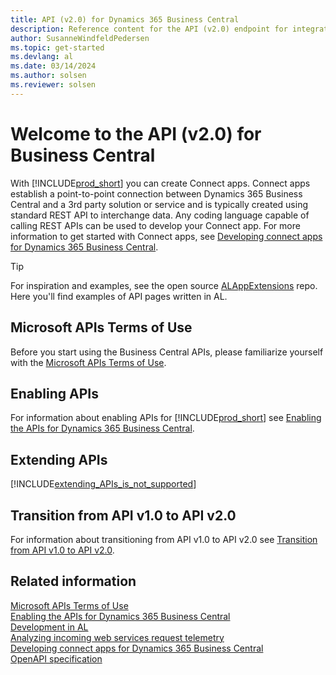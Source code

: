 ```yaml
---
title: API (v2.0) for Dynamics 365 Business Central
description: Reference content for the API (v2.0) endpoint for integration with Dynamics 365 Business Central.
author: SusanneWindfeldPedersen
ms.topic: get-started
ms.devlang: al
ms.date: 03/14/2024
ms.author: solsen
ms.reviewer: solsen
---
```


# Welcome to the API (v2.0) for Business Central

With [!INCLUDE[prod_short](../../includes/prod_short.md)] you can create Connect apps. Connect apps establish a point-to-point connection between Dynamics 365 Business Central and a 3rd party solution or service and is typically created using standard REST API to interchange data. Any coding language capable of calling REST APIs can be used to develop your Connect app. For more information to get started with Connect apps, see [Developing connect apps for Dynamics 365 Business Central](/dynamics365/business-central/dev-itpro/developer/devenv-develop-connect-apps).

> [!TIP]  
> For inspiration and examples, see the open source [ALAppExtensions](https://github.com/microsoft/ALAppExtensions/tree/main/Apps/W1/APIV2/app/src/pages) repo. Here you'll find examples of API pages written in AL.

## Microsoft APIs Terms of Use

Before you start using the Business Central APIs, please familiarize yourself with the [Microsoft APIs Terms of Use](/legal/microsoft-apis/terms-of-use).

## Enabling APIs

For information about enabling APIs for [!INCLUDE[prod_short](../../includes/prod_short.md)] see [Enabling the APIs for Dynamics 365 Business Central](enabling-apis-for-dynamics-nav.md).


## Extending APIs

[!INCLUDE[extending_APIs_is_not_supported](../../developer/includes/include-extending-APIs-is-not-supported.md)]


## Transition from API v1.0 to API v2.0

For information about transitioning from API v1.0 to API v2.0 see [Transition from API v1.0 to API v2.0](transition-to-api-v2.0.md).


## Related information

[Microsoft APIs Terms of Use](/legal/microsoft-apis/terms-of-use)  
[Enabling the APIs for Dynamics 365 Business Central](enabling-apis-for-dynamics-nav.md)  
[Development in AL](/dynamics365/business-central/dev-itpro/developer/devenv-dev-overview)  
[Analyzing incoming web services request telemetry](../../administration/telemetry-webservices-trace.md)  
[Developing connect apps for Dynamics 365 Business Central](/dynamics365/business-central/dev-itpro/developer/devenv-develop-connect-apps)  
[OpenAPI specification](dynamics-open-api.md)  
